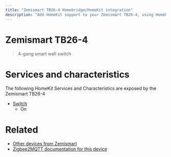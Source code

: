 ```yaml
---
title: "Zemismart TB26-4 Homebridge/HomeKit integration"
description: "Add HomeKit support to your Zemismart TB26-4, using Homebridge, Zigbee2MQTT and homebridge-z2m."
---
```

<!---
This file has been GENERATED using src/docgen/docgen.ts
DO NOT EDIT THIS FILE MANUALLY!
-->
# Zemismart TB26-4
> 4-gang smart wall switch


# Services and characteristics
The following HomeKit Services and Characteristics are exposed by
the Zemismart TB26-4

* [Switch](../../switch.md)
  * On


# Related
* [Other devices from Zemismart](../index.md#zemismart)
* [Zigbee2MQTT documentation for this device](https://www.zigbee2mqtt.io/devices/TB26-4.html)